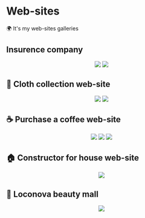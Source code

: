 # Web-sites
🌍 It's my web-sites galleries

<h2> Insurence company </h2>
<p align="center">
  <img src="https://sun9-69.userapi.com/impg/6U_7cpXuprKAc4h0JioR8JnBvAwioz7DM0TFCQ/bRGg-_6donI.jpg?size=1280x709&quality=96&sign=bc5a256808d6fc4dd2bdcde01d8e7db2&type=album"
  <img src="https://sun9-15.userapi.com/impg/7Nrx_TR86b1RFZXoKoRv2HxEawamYFBiX_T9aQ/vdvx26d5eGs.jpg?size=604x335&quality=96&sign=b47ca8be0361cde4dab1a7db10347b8f&type=album">
  <img src="https://sun9-56.userapi.com/impg/SCF6J1HneCutw01LEX-r6C17OkWeKsKZ0HdM1w/hA-R8SsX1t4.jpg?size=1280x712&quality=96&sign=1d94b9c7db921301e91b5f9bef546126&type=album">
</p>
<h2> 🎈 Cloth collection web-site </h2>
<p align="center">
  <img src="https://sun9-86.userapi.com/impg/0eQOb-UKZcXtemRSj0RwLJ0ZymD2NI9ltRfIEQ/2Mnv5virCFk.jpg?size=559x969&quality=96&sign=0f855bd1da0614ced958c7517b9d3518&type=album">
  <img src="https://sun9-3.userapi.com/impg/zaIL5IlEheepvSWOTmWJl0QeAboFwGUT_oc4lg/BKgsdCOmxI8.jpg?size=540x971&quality=96&sign=9fea133e77486a563fa7c0a6913ccec3&type=album">
</p>
<h2> ☕ Purchase a coffee web-site </h2>
<p align="center">
  <img src="https://sun9-13.userapi.com/impg/oLapb7uU-JjMCJMruE1R3ppA9y90DFt9x6jo_g/NS7Jj4OsNuU.jpg?size=1280x720&quality=96&sign=3ee0d263779d2d70df5c2929e0368984&type=album">
  <img src="https://sun9-76.userapi.com/impg/T41VkYI6kmmwLV-k_U4-sQhkxQ-Pi4IKA9mmXA/30V3t1GdjmU.jpg?size=1280x720&quality=96&sign=4e606eae812ac113101215aebc783760&type=album">
  <img src="https://sun9-83.userapi.com/impg/Ooy7y_Cw_XeFK_khrKCIleZ7CUG4Fz84id4-7Q/4wCY50Yl0eU.jpg?size=1280x720&quality=96&sign=fed148972af85cb3e21f7efc3fbe299b&type=album">
</p>
<h2> 🏠 Constructor for house web-site </h2>
<p align="center">
  <img src="https://sun9-12.userapi.com/impg/XBJV6-FWEGr-T8f5T3UbmWnbVSJDKx8lrNGSVQ/ty4qaeqS2rA.jpg?size=1280x894&quality=95&sign=b5ef7ce95caa75a2963d79dacbbdba39&type=album">
</p>
<h2> 🚀 Loconova beauty mall </h2>
<p align="center">
  <img src="https://sun9-23.userapi.com/impg/_vDzzvjuJsVXlvTQdnM57vzpO6LCNzlJcjm64w/uINyM7u13YA.jpg?size=1280x720&quality=96&sign=ffceadaf149508e65c7926ab82ab0818&type=album">
</p>
